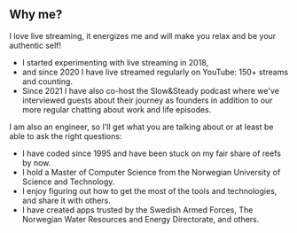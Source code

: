 ## Why me?

I love live streaming, it energizes me and will make you relax and be your authentic self!

- I started experimenting with live streaming in 2018,
- and since 2020 I have live streamed regularly on YouTube: 150+ streams and counting.
- Since 2021 I have also co-host the Slow&Steady podcast where we've interviewed guests about their journey as founders in addition to our more regular chatting about work and life episodes.

I am also an engineer, so I'll get what you are talking about or at least be able to ask the right questions:

- I have coded since 1995 and have been stuck on my fair share of reefs by now.
- I hold a Master of Computer Science from the Norwegian University of Science and Technology.
- I enjoy figuring out how to get the most of the tools and technologies, and share it with others.
- I have created apps trusted by the Swedish Armed Forces, The Norwegian Water Resources and Energy Directorate, and others.
